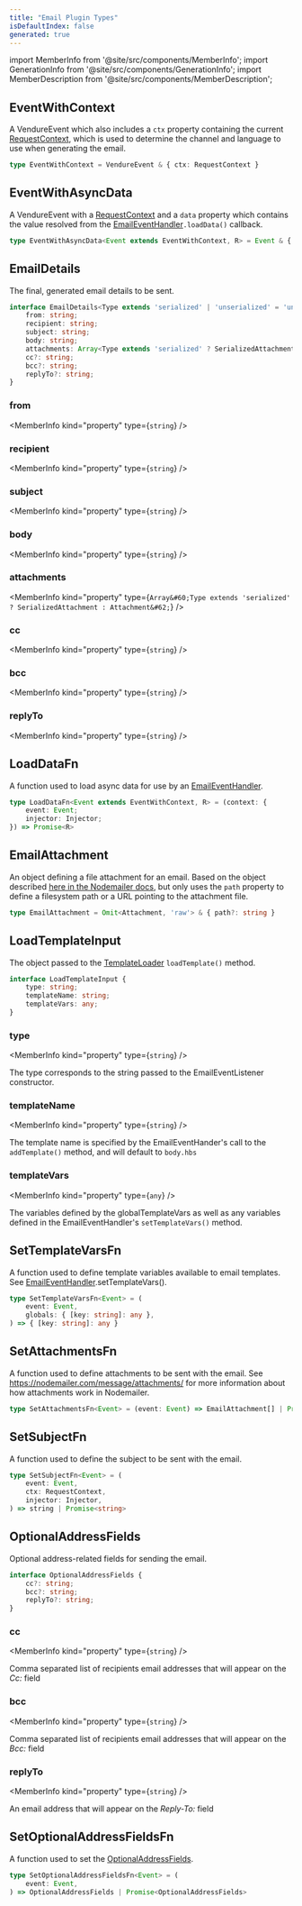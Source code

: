 ```yaml
---
title: "Email Plugin Types"
isDefaultIndex: false
generated: true
---
```

<!-- This file was generated from the Vendure source. Do not modify. Instead, re-run the "docs:build" script -->
import MemberInfo from '@site/src/components/MemberInfo';
import GenerationInfo from '@site/src/components/GenerationInfo';
import MemberDescription from '@site/src/components/MemberDescription';


## EventWithContext

<GenerationInfo sourceFile="packages/email-plugin/src/types.ts" sourceLine="22" packageName="@vendure/email-plugin" />

A VendureEvent which also includes a `ctx` property containing the current
<a href='/reference/typescript-api/request/request-context#requestcontext'>RequestContext</a>, which is used to determine the channel and language
to use when generating the email.

```ts title="Signature"
type EventWithContext = VendureEvent & { ctx: RequestContext }
```


## EventWithAsyncData

<GenerationInfo sourceFile="packages/email-plugin/src/types.ts" sourceLine="32" packageName="@vendure/email-plugin" />

A VendureEvent with a <a href='/reference/typescript-api/request/request-context#requestcontext'>RequestContext</a> and a `data` property which contains the
value resolved from the <a href='/reference/core-plugins/email-plugin/email-event-handler#emaileventhandler'>EmailEventHandler</a>`.loadData()` callback.

```ts title="Signature"
type EventWithAsyncData<Event extends EventWithContext, R> = Event & { data: R }
```


## EmailDetails

<GenerationInfo sourceFile="packages/email-plugin/src/types.ts" sourceLine="288" packageName="@vendure/email-plugin" />

The final, generated email details to be sent.

```ts title="Signature"
interface EmailDetails<Type extends 'serialized' | 'unserialized' = 'unserialized'> {
    from: string;
    recipient: string;
    subject: string;
    body: string;
    attachments: Array<Type extends 'serialized' ? SerializedAttachment : Attachment>;
    cc?: string;
    bcc?: string;
    replyTo?: string;
}
```

<div className="members-wrapper">

### from

<MemberInfo kind="property" type={`string`}   />


### recipient

<MemberInfo kind="property" type={`string`}   />


### subject

<MemberInfo kind="property" type={`string`}   />


### body

<MemberInfo kind="property" type={`string`}   />


### attachments

<MemberInfo kind="property" type={`Array&#60;Type extends 'serialized' ? SerializedAttachment : Attachment&#62;`}   />


### cc

<MemberInfo kind="property" type={`string`}   />


### bcc

<MemberInfo kind="property" type={`string`}   />


### replyTo

<MemberInfo kind="property" type={`string`}   />




</div>


## LoadDataFn

<GenerationInfo sourceFile="packages/email-plugin/src/types.ts" sourceLine="322" packageName="@vendure/email-plugin" />

A function used to load async data for use by an <a href='/reference/core-plugins/email-plugin/email-event-handler#emaileventhandler'>EmailEventHandler</a>.

```ts title="Signature"
type LoadDataFn<Event extends EventWithContext, R> = (context: {
    event: Event;
    injector: Injector;
}) => Promise<R>
```


## EmailAttachment

<GenerationInfo sourceFile="packages/email-plugin/src/types.ts" sourceLine="341" packageName="@vendure/email-plugin" />

An object defining a file attachment for an email. Based on the object described
[here in the Nodemailer docs](https://nodemailer.com/message/attachments/), but
only uses the `path` property to define a filesystem path or a URL pointing to
the attachment file.

```ts title="Signature"
type EmailAttachment = Omit<Attachment, 'raw'> & { path?: string }
```


## LoadTemplateInput

<GenerationInfo sourceFile="packages/email-plugin/src/types.ts" sourceLine="401" packageName="@vendure/email-plugin" />

The object passed to the <a href='/reference/core-plugins/email-plugin/template-loader#templateloader'>TemplateLoader</a> `loadTemplate()` method.

```ts title="Signature"
interface LoadTemplateInput {
    type: string;
    templateName: string;
    templateVars: any;
}
```

<div className="members-wrapper">

### type

<MemberInfo kind="property" type={`string`}   />

The type corresponds to the string passed to the EmailEventListener constructor.
### templateName

<MemberInfo kind="property" type={`string`}   />

The template name is specified by the EmailEventHander's call to
the `addTemplate()` method, and will default to `body.hbs`
### templateVars

<MemberInfo kind="property" type={`any`}   />

The variables defined by the globalTemplateVars as well as any variables defined in the
EmailEventHandler's `setTemplateVars()` method.


</div>


## SetTemplateVarsFn

<GenerationInfo sourceFile="packages/email-plugin/src/types.ts" sourceLine="434" packageName="@vendure/email-plugin" />

A function used to define template variables available to email templates.
See <a href='/reference/core-plugins/email-plugin/email-event-handler#emaileventhandler'>EmailEventHandler</a>.setTemplateVars().

```ts title="Signature"
type SetTemplateVarsFn<Event> = (
    event: Event,
    globals: { [key: string]: any },
) => { [key: string]: any }
```


## SetAttachmentsFn

<GenerationInfo sourceFile="packages/email-plugin/src/types.ts" sourceLine="448" packageName="@vendure/email-plugin" />

A function used to define attachments to be sent with the email.
See https://nodemailer.com/message/attachments/ for more information about
how attachments work in Nodemailer.

```ts title="Signature"
type SetAttachmentsFn<Event> = (event: Event) => EmailAttachment[] | Promise<EmailAttachment[]>
```


## SetSubjectFn

<GenerationInfo sourceFile="packages/email-plugin/src/types.ts" sourceLine="456" packageName="@vendure/email-plugin" />

A function used to define the subject to be sent with the email.

```ts title="Signature"
type SetSubjectFn<Event> = (
    event: Event,
    ctx: RequestContext,
    injector: Injector,
) => string | Promise<string>
```


## OptionalAddressFields

<GenerationInfo sourceFile="packages/email-plugin/src/types.ts" sourceLine="470" packageName="@vendure/email-plugin" since="1.1.0" />

Optional address-related fields for sending the email.

```ts title="Signature"
interface OptionalAddressFields {
    cc?: string;
    bcc?: string;
    replyTo?: string;
}
```

<div className="members-wrapper">

### cc

<MemberInfo kind="property" type={`string`}   />

Comma separated list of recipients email addresses that will appear on the _Cc:_ field
### bcc

<MemberInfo kind="property" type={`string`}   />

Comma separated list of recipients email addresses that will appear on the _Bcc:_ field
### replyTo

<MemberInfo kind="property" type={`string`}   />

An email address that will appear on the _Reply-To:_ field


</div>


## SetOptionalAddressFieldsFn

<GenerationInfo sourceFile="packages/email-plugin/src/types.ts" sourceLine="496" packageName="@vendure/email-plugin" since="1.1.0" />

A function used to set the <a href='/reference/core-plugins/email-plugin/email-plugin-types#optionaladdressfields'>OptionalAddressFields</a>.

```ts title="Signature"
type SetOptionalAddressFieldsFn<Event> = (
    event: Event,
) => OptionalAddressFields | Promise<OptionalAddressFields>
```
